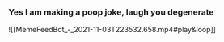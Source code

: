 ### Yes I am making a poop joke, laugh you degenerate

![[MemeFeedBot_-_2021-11-03T223532.658.mp4#play&loop]]
